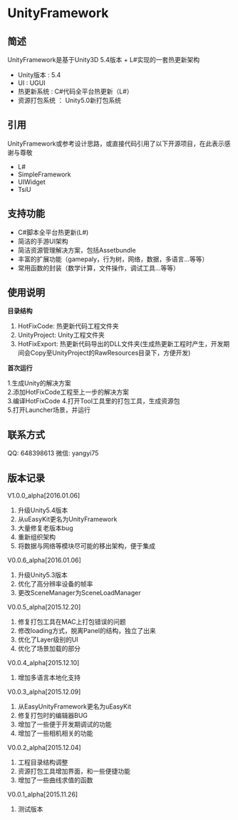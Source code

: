 # UnityFramework


## 简述
UnityFramework是基于Unity3D 5.4版本 + L#实现的一套热更新架构

* Unity版本 : 5.4 
* UI : UGUI
* 热更新系统 : C#代码全平台热更新（L#）
* 资源打包系统 ： Unity5.0新打包系统

## 引用

UnityFramework或参考设计思路，或直接代码引用了以下开源项目，在此表示感谢与尊敬

* L#
* SimpleFramework
* UIWidget
* TsiU

## 支持功能

* C#脚本全平台热更新(L#)
* 简洁的手游UI架构
* 简洁资源管理解决方案，包括Assetbundle
* 丰富的扩展功能（gamepaly，行为树，网络，数据，多语言...等等）
* 常用函数的封装（数学计算，文件操作，调试工具...等等）

## 使用说明

**目录结构** 

1. HotFixCode: 热更新代码工程文件夹
2. UnityProject: Unity工程文件夹
3. HotFixExport: 热更新代码导出的DLL文件夹(生成热更新工程时产生，开发期间会Copy至UnityProject的RawResources目录下，方便开发)

**首次运行**  

1.生成Unity的解决方案  
2.添加HotFixCode工程至上一步的解决方案  
3.编译HotFixCode
4.打开Tool工具里的打包工具，生成资源包  
5.打开Launcher场景，并运行

## 联系方式
QQ: 648398613
微信: yangyi75

## 版本记录
V1.0.0_alpha[2016.01.06] 

1. 升级Unity5.4版本
2. 从uEasyKit更名为UnityFramework
3. 大量修复老版本bug
4. 重新组织架构
5. 将数据与网络等模块尽可能的移出架构，便于集成

V0.0.6_alpha[2016.01.06] 

1. 升级Unity5.3版本
2. 优化了高分辨率设备的帧率
3. 更改SceneManager为SceneLoadManager

V0.0.5_alpha[2015.12.20] 

1. 修复打包工具在MAC上打包错误的问题
2. 修改loading方式，脱离Panel的结构，独立了出来
3. 优化了Layer级别的UI
4. 优化了场景加载的部分

V0.0.4_alpha[2015.12.10] 

1. 增加多语言本地化支持

V0.0.3_alpha[2015.12.09] 

1. 从EasyUnityFramework更名为uEasyKit
2. 修复打包时的编辑器BUG
3. 增加了一些便于开发期调试的功能
4. 增加了一些相机相关的功能

V0.0.2_alpha[2015.12.04] 

1. 工程目录结构调整
2. 资源打包工具增加界面，和一些便捷功能
3. 增加了一些曲线求值的函数

V0.0.1_alpha[2015.11.26]  

1. 测试版本
 
